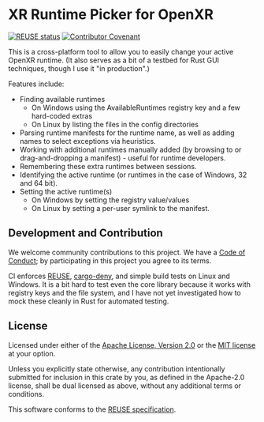 # XR Runtime Picker for OpenXR

<!--
Copyright 2023, Collabora, Ltd.
SPDX-License-Identifier: CC-BY-4.0
-->

[![REUSE status](https://api.reuse.software/badge/github.com/rpavlik/xr-picker)](https://api.reuse.software/info/github.com/rpavlik/xr-picker)
[![Contributor Covenant](https://img.shields.io/badge/Contributor%20Covenant-2.1-4baaaa.svg)](CODE_OF_CONDUCT.md)

This is a cross-platform tool to allow you to easily change your active OpenXR
runtime. (It also serves as a bit of a testbed for Rust GUI techniques, though I
use it "in production".)

Features include:

- Finding available runtimes
  - On Windows using the AvailableRuntimes registry key and a few hard-coded
    extras
  - On Linux by listing the files in the config directories
- Parsing runtime manifests for the runtime name, as well as adding names to
  select exceptions via heuristics.
- Working with additional runtimes manually added (by browsing to or
  drag-and-dropping a manifest) - useful for runtime developers.
- Remembering these extra runtimes between sessions.
- Identifying the active runtime (or runtimes in the case of Windows, 32 and 64
  bit).
- Setting the active runtime(s)
  - On Windows by setting the registry value/values
  - On Linux by setting a per-user symlink to the manifest.

## Development and Contribution

We welcome community contributions to this project. We have a
[Code of Conduct](CODE_OF_CONDUCT.md); by participating in this project you
agree to its terms.

CI enforces [REUSE][], [cargo-deny][], and simple build tests on Linux and
Windows. It is a bit hard to test even the core library because it works with
registry keys and the file system, and I have not yet investigated how to mock
these cleanly in Rust for automated testing.

[REUSE]: https://reuse.software/
[cargo-deny]: https://embarkstudios.github.io/cargo-deny/

## License

Licensed under either of the
[Apache License, Version 2.0](LICENSES/Apache-2.0.txt) or the
[MIT license](LICENSES/MIT.txt) at your option.

Unless you explicitly state otherwise, any contribution intentionally submitted
for inclusion in this crate by you, as defined in the Apache-2.0 license, shall
be dual licensed as above, without any additional terms or conditions.

This software conforms to the [REUSE specification](https://reuse.software).
